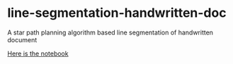 # line-segmentation-handwritten-doc
A star path planning algorithm based line segmentation of handwritten document

[Here is the notebook](https://github.com/muthuspark/line-segmentation-handwritten-doc/blob/master/A*%20Path%20Planning%20Line%20Segmentation%20Algorithm.ipynb)